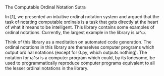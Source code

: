 The Computable Ordinal Notation Sutra

In [1], we presented an intuitive ordinal notation system and
argued that the task of notating computable ordinals is a
task that gets directly at the heart of what it means to be
intelligent. This library contains some
examples of ordinal notations. Currently, the
largest example in the library is ω^ω.

Think of this library as a meditation on automated code generation.
The ordinal notations in this library are themselves computer
programs which output ordinal notations (except for 0.py, which
outputs nothing). The notation for ω^ω is a computer program which
could, by its lonesome, be used to programmatically reproduce
computer programs equivalent to all the lesser ordinal notations
in the library.



